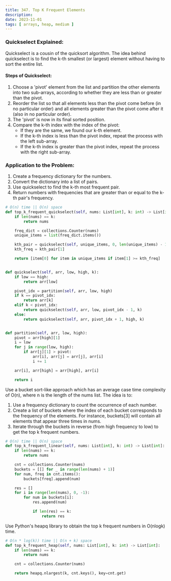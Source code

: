 ```yaml
---
title: 347. Top K Frequent Elements
description:
date: 2023-11-01
tags: [ arrays, heap, medium ]
---
```


### Quickselect Explained:

Quickselect is a cousin of the quicksort algorithm. The idea behind quickselect is to find the k-th smallest (or
largest) element without having to sort the entire list.

#### Steps of Quickselect:

1) Choose a 'pivot' element from the list and partition the other elements into two sub-arrays, according to whether
   they are less than or greater than the pivot.
2) Reorder the list so that all elements less than the pivot come before (in no particular order) and all elements
   greater than the pivot come after it (also in no particular order).
3) The 'pivot' is now in its final sorted position.
4) Compare the k-th index with the index of the pivot:
    - If they are the same, we found our k-th element.
    - If the k-th index is less than the pivot index, repeat the process with the left sub-array.
    - If the k-th index is greater than the pivot index, repeat the process with the right sub-array.

### Application to the Problem:

1) Create a frequency dictionary for the numbers.
2) Convert the dictionary into a list of pairs.
3) Use quickselect to find the k-th most frequent pair.
4) Return numbers with frequencies that are greater than or equal to the k-th pair's frequency.

```python
# O(n) time || O(n) space
def top_k_frequent_quickselect(self, nums: List[int], k: int) -> List[int]:
    if len(nums) == k:
        return nums

    freq_dict = collections.Counter(nums)
    unique_items = list(freq_dict.items())

    kth_pair = quickselect(self, unique_items, 0, len(unique_items) - 1, k - 1)
    kth_freq = kth_pair[1]

    return [item[0] for item in unique_items if item[1] >= kth_freq]


def quickselect(self, arr, low, high, k):
    if low == high:
        return arr[low]

    pivot_idx = partition(self, arr, low, high)
    if k == pivot_idx:
        return arr[k]
    elif k < pivot_idx:
        return quickselect(self, arr, low, pivot_idx - 1, k)
    else:
        return quickselect(self, arr, pivot_idx + 1, high, k)


def partition(self, arr, low, high):
    pivot = arr[high][1]
    i = low
    for j in range(low, high):
        if arr[j][1] > pivot:
            arr[i], arr[j] = arr[j], arr[i]
            i += 1

    arr[i], arr[high] = arr[high], arr[i]

    return i
```

Use a bucket sort-like approach which has an average case time complexity of O(n), where n is the length of the nums
list. The idea is to:

1) Use a frequency dictionary to count the occurrence of each number.
2) Create a list of buckets where the index of each bucket corresponds to the frequency of the elements. For instance,
   buckets[3] will contain all elements that appear three times in nums.
3) Iterate through the buckets in reverse (from high frequency to low) to get the top k frequent numbers.

```python
# O(n) time || O(n) space
def top_k_frequent_linear(self, nums: List[int], k: int) -> List[int]:
    if len(nums) == k:
        return nums

    cnt = collections.Counter(nums)
    buckets = [[] for _ in range(len(nums) + 1)]
    for num, freq in cnt.items():
        buckets[freq].append(num)

    res = []
    for i in range(len(nums), 0, -1):
        for num in buckets[i]:
            res.append(num)

            if len(res) == k:
                return res
```

Use Python's heapq library to obtain the top k frequent numbers in O(nlogk) time.

```python
# O(n * log(k)) time || O(n + k) space
def top_k_frequent_heap(self, nums: List[int], k: int) -> List[int]:
    if len(nums) == k:
        return nums

    cnt = collections.Counter(nums)

    return heapq.nlargest(k, cnt.keys(), key=cnt.get)
```
